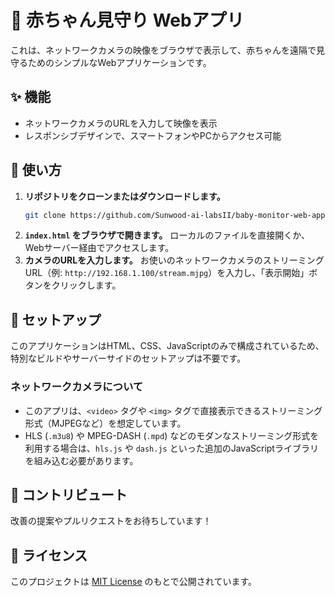# 👶 赤ちゃん見守り Webアプリ

これは、ネットワークカメラの映像をブラウザで表示して、赤ちゃんを遠隔で見守るためのシンプルなWebアプリケーションです。

## ✨ 機能
- ネットワークカメラのURLを入力して映像を表示
- レスポンシブデザインで、スマートフォンやPCからアクセス可能

## 🚀 使い方

1.  **リポジトリをクローンまたはダウンロードします。**
    ```bash
    git clone https://github.com/Sunwood-ai-labsII/baby-monitor-web-app.git
    ```
2.  **`index.html` をブラウザで開きます。**
    ローカルのファイルを直接開くか、Webサーバー経由でアクセスします。
3.  **カメラのURLを入力します。**
    お使いのネットワークカメラのストリーミングURL（例: `http://192.168.1.100/stream.mjpg`）を入力し、「表示開始」ボタンをクリックします。

## 🔧 セットアップ

このアプリケーションはHTML、CSS、JavaScriptのみで構成されているため、特別なビルドやサーバーサイドのセットアップは不要です。

### ネットワークカメラについて

- このアプリは、`<video>` タグや `<img>` タグで直接表示できるストリーミング形式（MJPEGなど）を想定しています。
- HLS (`.m3u8`) や MPEG-DASH (`.mpd`) などのモダンなストリーミング形式を利用する場合は、`hls.js` や `dash.js` といった追加のJavaScriptライブラリを組み込む必要があります。

## 🤝 コントリビュート

改善の提案やプルリクエストをお待ちしています！

## 📄 ライセンス

このプロジェクトは [MIT License](LICENSE) のもとで公開されています。